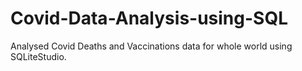 # Covid-Data-Analysis-using-SQL
Analysed Covid Deaths and Vaccinations data for whole world using SQLiteStudio.
